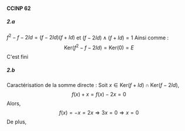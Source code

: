 #### CCINP 62
##### 2.a
$f^{2} - f -2Id = (f-2Id)(f+Id)$ et $(f-2Id)\wedge (f+Id) = 1$
Ainsi comme : 
$$\mathrm{Ker}(f^{2}-f-2Id) =\mathrm{Ker}(0) = E$$
C'est fini

##### 2.b
Caractérisation de la somme directe :
Soit $x \in \mathrm{Ker}(f+Id) \cap \mathrm{Ker}(f-2Id)$, 
$$f(x)+x = f(x)-2x = 0$$
Alors, 
$$f(x) = -x = 2x \Rightarrow 3x = 0 \Rightarrow x = 0$$
De plus, 
$$$$
